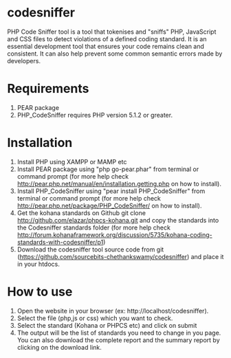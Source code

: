 codesniffer
===========

PHP Code Sniffer tool is a tool that tokenises and "sniffs" PHP, JavaScript and CSS files to detect violations of a defined coding standard. It is an essential development tool that ensures your code remains clean and consistent. It can also help prevent some common semantic errors made by developers.

Requirements
============

1. PEAR package
2. PHP_CodeSniffer requires PHP version 5.1.2 or greater.

Installation
============

1. Install PHP using XAMPP or MAMP etc
2. Install PEAR package using "php go-pear.phar" from terminal or command prompt (for more help check http://pear.php.net/manual/en/installation.getting.php on how to install).
3. Install PHP_CodeSniffer using "pear install PHP_CodeSniffer" from terminal or command prompt (for more help check http://pear.php.net/package/PHP_CodeSniffer/ on how to install).
4. Get the kohana standards on Github git clone http://github.com/elazar/phpcs-kohana.git and copy the standards into the Codesniffer standards folder (for more help check    http://forum.kohanaframework.org/discussion/5735/kohana-coding-standards-with-codesniffer/p1)
5. Download the codesniffer tool source code from git (https://github.com/sourcebits-chethankswamy/codesniffer) and place it in your htdocs.

How to use
==========

1. Open the website in your browser (ex: http://localhost/codesniffer).
2. Select the file (php,js or css) which you want to check.
3. Select the standard (Kohana or PHPCS etc) and click on submit
4. The output will be the list of standards you need to change in you page. You can also download the complete report and the summary report by clicking on the download link.

